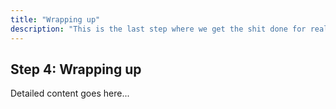```yaml
---
title: "Wrapping up"
description: "This is the last step where we get the shit done for real."
---
```


## Step 4: Wrapping up

Detailed content goes here...


